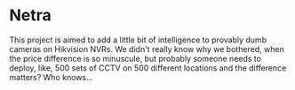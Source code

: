 # Netra

This project is aimed to add a little bit of intelligence to provably dumb cameras on Hikvision NVRs. We didn't really know why we bothered, when the price difference is so minuscule, but probably someone needs to deploy, like, 500 sets of CCTV on 500 different locations and the difference matters? Who knows...
